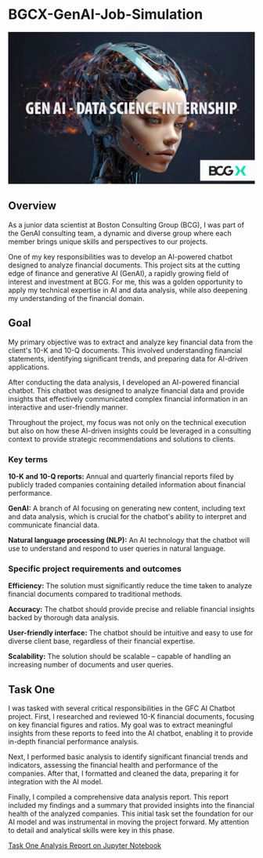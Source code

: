 # BGCX-GenAI-Job-Simulation

![](cover.jpg)

## Overview

As a junior data scientist at Boston Consulting Group (BCG), I was part of the GenAI consulting team, a dynamic and diverse group where each member brings unique skills and perspectives to our projects.

One of my key responsibilities was to develop an AI-powered chatbot designed to analyze financial documents. This project sits at the cutting edge of finance and generative AI (GenAI), a rapidly growing field of interest and investment at BCG. For me, this was a golden opportunity to apply my technical expertise in AI and data analysis, while also deepening my understanding of the financial domain.

## Goal

My primary objective was to extract and analyze key financial data from the client's 10-K and 10-Q documents. This involved understanding financial statements, identifying significant trends, and preparing data for AI-driven applications.

After conducting the data analysis, I developed an AI-powered financial chatbot. This chatbot was designed to analyze financial data and provide insights that effectively communicated complex financial information in an interactive and user-friendly manner.

Throughout the project, my focus was not only on the technical execution but also on how these AI-driven insights could be leveraged in a consulting context to provide strategic recommendations and solutions to clients.

### Key terms

**10-K and 10-Q reports:** Annual and quarterly financial reports filed by publicly traded companies containing detailed information about financial performance.

**GenAI:** A branch of AI focusing on generating new content, including text and data analysis, which is crucial for the chatbot's ability to interpret and communicate financial data.

**Natural language processing (NLP):** An AI technology that the chatbot will use to understand and respond to user queries in natural language.
 
### Specific project requirements and outcomes

**Efficiency:** The solution must significantly reduce the time taken to analyze financial documents compared to traditional methods.

**Accuracy:** The chatbot should provide precise and reliable financial insights backed by thorough data analysis.

**User-friendly interface:** The chatbot should be intuitive and easy to use for diverse client base, regardless of their financial expertise.

**Scalability:** The solution should be scalable – capable of handling an increasing number of documents and user queries.

## Task One

I was tasked with several critical responsibilities in the GFC AI Chatbot project. First, I researched and reviewed 10-K financial documents, focusing on key financial figures and ratios. My goal was to extract meaningful insights from these reports to feed into the AI chatbot, enabling it to provide in-depth financial performance analysis.

Next, I performed basic analysis to identify significant financial trends and indicators, assessing the financial health and performance of the companies. After that, I formatted and cleaned the data, preparing it for integration with the AI model.

Finally, I compiled a comprehensive data analysis report. This report included my findings and a summary that provided insights into the financial health of the analyzed companies. This initial task set the foundation for our AI model and was instrumental in moving the project forward. My attention to detail and analytical skills were key in this phase.

[Task One Analysis Report on Jupyter Notebook](https://github.com/Henryzeze/BGCX-GenAI-Job-Simulation/blob/main/Analysis_Report.pdf)
